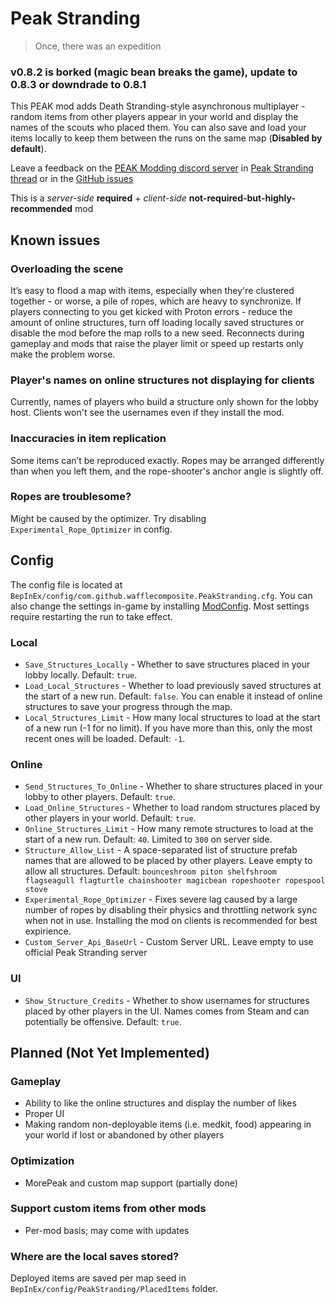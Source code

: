 # Peak Stranding

> Once, there was an expedition


### v0.8.2 is borked (magic bean breaks the game), update to 0.8.3 or downdrade to 0.8.1

This PEAK mod adds Death Stranding-style asynchronous multiplayer - random items from other players appear in your world and display the names of the scouts who placed them. 
You can also save and load your items locally to keep them between the runs on the same map (**Disabled by default**).

Leave a feedback on the [PEAK Modding discord server](https://discord.gg/dSEtuhxHg4) in [Peak Stranding thread](https://discord.com/channels/1363179626435707082/1400596905763016794) or in the [GitHub issues](https://github.com/wafflecomposite/peak-stranding/issues)

This is a *server-side* **required** + *client-side* **not-required-but-highly-recommended** mod

## Known issues

### Overloading the scene
It’s easy to flood a map with items, especially when they're clustered together - or worse, a pile of ropes, which are heavy to synchronize. If players connecting to you get kicked with Proton errors - reduce the amount of online structures, turn off loading locally saved structures or disable the mod before the map rolls to a new seed. Reconnects during gameplay and mods that raise the player limit or speed up restarts only make the problem worse.

### Player's names on online structures not displaying for clients
Currently, names of players who build a structure only shown for the lobby host. Clients won't see the usernames even if they install the mod.

### Inaccuracies in item replication
Some items can’t be reproduced exactly. Ropes may be arranged differently than when you left them, and the rope-shooter's anchor angle is slightly off.

### Ropes are troublesome?
Might be caused by the optimizer. Try disabling `Experimental_Rope_Optimizer` in config.

## Config
The config file is located at `BepInEx/config/com.github.wafflecomposite.PeakStranding.cfg`. You can also change the settings in-game by installing [ModConfig](https://thunderstore.io/c/peak/p/PEAKModding/ModConfig/). Most settings require restarting the run to take effect.  
### Local
- `Save_Structures_Locally` - Whether to save structures placed in your lobby locally. Default: `true`.
- `Load_Local_Structures` - Whether to load previously saved structures at the start of a new run. Default: `false`. You can enable it instead of online structures to save your progress through the map.
- `Local_Structures_Limit` - How many local structures to load at the start of a new run (-1 for no limit). If you have more than this, only the most recent ones will be loaded. Default: `-1`.
### Online
- `Send_Structures_To_Online` - Whether to share structures placed in your lobby to other players. Default: `true`.
- `Load_Online_Structures` - Whether to load random structures placed by other players in your world. Default: `true`.
- `Online_Structures_Limit` - How many remote structures to load at the start of a new run. Default: `40`. Limited to `300` on server side.
- `Structure_Allow_List` - A space-separated list of structure prefab names that are allowed to be placed by other players. Leave empty to allow all structures. Default: `bounceshroom piton shelfshroom flagseagull flagturtle chainshooter magicbean ropeshooter ropespool stove`
- `Experimental_Rope_Optimizer` - Fixes severe lag caused by a large number of ropes by disabling their physics and throttling network sync when not in use. Installing the mod on clients is recommended for best expirience.
- `Custom_Server_Api_BaseUrl` - Custom Server URL. Leave empty to use official Peak Stranding server
### UI 
- `Show_Structure_Credits` - Whether to show usernames for structures placed by other players in the UI. Names comes from Steam and can potentially be offensive. Default: `true`.


## Planned (Not Yet Implemented)
### Gameplay
- Ability to like the online structures and display the number of likes
- Proper UI
- Making random non-deployable items (i.e. medkit, food) appearing in your world if lost or abandoned by other players
### Optimization
- MorePeak and custom map support (partially done)
### Support custom items from other mods
- Per-mod basis; may come with updates

### Where are the local saves stored?
Deployed items are saved per map seed in `BepInEx/config/PeakStranding/PlacedItems` folder.
